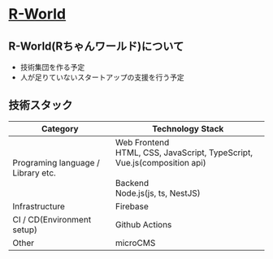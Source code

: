 # [R-World](https://toipptakosan11-71185.web.app/)

## R-World(Rちゃんワールド)について
- 技術集団を作る予定
- 人が足りていないスタートアップの支援を行う予定

## 技術スタック
| Category                           | Technology Stack                                                                                                                                      |
| ---------------------------------- | ----------------------------------------------------------------------------------------------------------------------------------------------------- |
| Programing language / Library etc. | Web Frontend<br>HTML, CSS, JavaScript, TypeScript, Vue.js(composition api)<br><br>Backend<br>Node.js(js, ts, NestJS)<br>
| Infrastructure                     | Firebase                                                                                                                                              |
| CI / CD(Environment setup)         | Github Actions                                                                                                                                        |
| Other                              | microCMS                                                                                                                                              |
